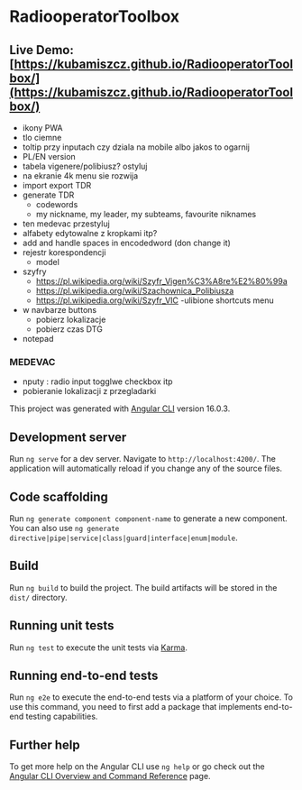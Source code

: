 # RadiooperatorToolbox
## Live Demo: [https://kubamiszcz.github.io/RadiooperatorToolbox/](https://kubamiszcz.github.io/RadiooperatorToolbox/)


- ikony PWA
- tlo ciemne
- toltip przy inputach czy dziala na mobile albo jakos to ogarnij
- PL/EN version
- tabela vigenere/polibiusz? ostyluj
- na ekranie 4k menu sie rozwija
- import export TDR
- generate TDR
  - codewords
  - my nickname, my leader, my subteams, favourite niknames
- ten medevac przestyluj
- alfabety edytowalne z kropkami itp?
- add and handle spaces in encodedword (don change it)
- rejestr korespondencji
  - model
- szyfry
  - https://pl.wikipedia.org/wiki/Szyfr_Vigen%C3%A8re%E2%80%99a
  - https://pl.wikipedia.org/wiki/Szachownica_Polibiusza
  - https://pl.wikipedia.org/wiki/Szyfr_VIC
-ulibione shortcuts menu
- w navbarze buttons
  - pobierz lokalizacje
  - pobierz czas DTG
- notepad



### MEDEVAC
- nputy : radio input togglwe checkbox itp
- pobieranie lokalizacji z przegladarki

This project was generated with [Angular CLI](https://github.com/angular/angular-cli) version 16.0.3.

## Development server

Run `ng serve` for a dev server. Navigate to `http://localhost:4200/`. The application will automatically reload if you change any of the source files.

## Code scaffolding

Run `ng generate component component-name` to generate a new component. You can also use `ng generate directive|pipe|service|class|guard|interface|enum|module`.

## Build

Run `ng build` to build the project. The build artifacts will be stored in the `dist/` directory.

## Running unit tests

Run `ng test` to execute the unit tests via [Karma](https://karma-runner.github.io).

## Running end-to-end tests

Run `ng e2e` to execute the end-to-end tests via a platform of your choice. To use this command, you need to first add a package that implements end-to-end testing capabilities.

## Further help

To get more help on the Angular CLI use `ng help` or go check out the [Angular CLI Overview and Command Reference](https://angular.io/cli) page.

